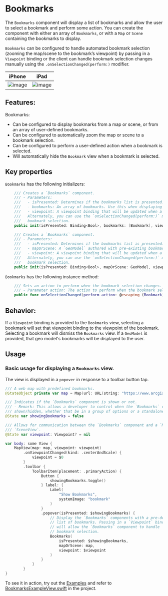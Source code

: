 # Bookmarks

The `Bookmarks` component will display a list of bookmarks and allow the user to select a bookmark and perform some action. You can create the component with either an array of `Bookmarks`, or with a `Map` or `Scene` containing the bookmarks to display.

`Bookmarks` can be configured to handle automated bookmark selection (zooming the map/scene to the bookmark’s viewpoint) by passing in a `Viewpoint` binding or the client can handle bookmark selection changes manually using the `.onSelectionChanged(perform:)` modifier.

|iPhone|iPad|
|:--:|:--:|
|![image](https://user-images.githubusercontent.com/3998072/202765630-894bee44-a0c2-4435-86f4-c80c4cc4a0b9.png)|![image](https://user-images.githubusercontent.com/3998072/202765729-91c52555-4677-4c2b-b62b-215e6c3790a6.png)|

## Features:

Bookmarks:

- Can be configured to display bookmarks from a map or scene, or from an array of user-defined bookmarks.
- Can be configured to automatically zoom the map or scene to a bookmark selection.
- Can be configured to perform a user-defined action when a bookmark is selected.
- Will automatically hide the `Bookmark` view when a bookmark is selected.

## Key properties

`Bookmarks` has the following initializers:

```swift
    /// Creates a `Bookmarks` component.
    /// - Parameters:
    ///   - isPresented: Determines if the bookmarks list is presented.
    ///   - bookmarks: An array of bookmarks. Use this when displaying bookmarks defined at runtime.
    ///   - viewpoint: A viewpoint binding that will be updated when a bookmark is selected.
    ///   Alternately, you can use the `onSelectionChanged(perform:)` modifier to handle
    ///   bookmark selection.
    public init(isPresented: Binding<Bool>, bookmarks: [Bookmark], viewpoint: Binding<Viewpoint?>? = nil)
```

```swift
    /// Creates a `Bookmarks` component.
    /// - Parameters:
    ///   - isPresented: Determines if the bookmarks list is presented.
    ///   - mapOrScene: A `GeoModel` authored with pre-existing bookmarks.
    ///   - viewpoint: A viewpoint binding that will be updated when a bookmark is selected.
    ///   Alternately, you can use the `onSelectionChanged(perform:)` modifier to handle
    ///   bookmark selection.
    public init(isPresented: Binding<Bool>, mapOrScene: GeoModel, viewpoint: Binding<Viewpoint?>? = nil)
```

`Bookmarks` has the following instance method:

```swift
    /// Sets an action to perform when the bookmark selection changes.
    /// - Parameter action: The action to perform when the bookmark selection has changed.
    public func onSelectionChanged(perform action: @escaping (Bookmark) -> Void) -> Bookmarks
```

## Behavior:

If a `Viewpoint` binding is provided to the `Bookmarks` view, selecting a bookmark will set that viewpoint binding to the viewpoint of the bookmark. Selecting a bookmark will dismiss the `Bookmarks` view. If a `GeoModel` is provided, that geo model's bookmarks will be displayed to the user.

## Usage

### Basic usage for displaying a `Bookmarks` view.
The view is displayed in a `popover` in response to a toolbar button tap.

```swift
/// A web map with predefined bookmarks.
@StateObject private var map = Map(url: URL(string: "https://www.arcgis.com/home/item.html?id=16f1b8ba37b44dc3884afc8d5f454dd2")!)!

/// Indicates if the `Bookmarks` component is shown or not.
/// - Remark: This allows a developer to control when the `Bookmarks` component is
/// shown/hidden, whether that be in a group of options or a standalone button.
@State var showingBookmarks = false

/// Allows for communication between the `Bookmarks` component and a `MapView` or
/// `SceneView`.
@State var viewpoint: Viewpoint? = nil

var body: some View {
    MapView(map: map, viewpoint: viewpoint)
        .onViewpointChanged(kind: .centerAndScale) {
            viewpoint = $0
        }
        .toolbar {
            ToolbarItem(placement: .primaryAction) {
                Button {
                    showingBookmarks.toggle()
                } label: {
                    Label(
                        "Show Bookmarks",
                        systemImage: "bookmark"
                    )
                }
                .popover(isPresented: $showingBookmarks) {
                    // Display the `Bookmarks` components with a pre-defined
                    // list of bookmarks. Passing in a `Viewpoint` binding
                    // will allow the `Bookmarks` component to handle
                    // bookmark selection.
                    Bookmarks(
                        isPresented: $showingBookmarks,
                        mapOrScene: map,
                        viewpoint: $viewpoint
                    )
                }
            }
        }
}
```

To see it in action, try out the [Examples](../../Examples) and refer to [BookmarksExampleView.swift](../../Examples/Examples/BookmarksExampleView.swift) in the project.
